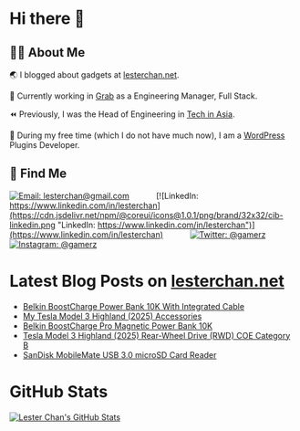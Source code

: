 # Hi there 👋

## 👨‍💻 About Me

🌏 I blogged about gadgets at [lesterchan.net](https://lesterchan.net).

🥞 Currently working in [Grab](https://grab.com) as a Engineering Manager, Full Stack.

⏪ Previously, I was the Head of Engineering in [Tech in Asia](https://www.techinasia.com).

🔌 During my free time (which I do not have much now), I am a [WordPress](https://wordpress.org) Plugins Developer.

## 🔎 Find Me

[![Email: lesterchan@gmail.com](https://cdn.jsdelivr.net/npm/@coreui/icons@1.0.1/png/brand/32x32/cib-gmail.png "Email: lesterchan@gmail.com")](mailto:lesterchan@gmail.com)
&nbsp;&nbsp;&nbsp;&nbsp;&nbsp;&nbsp;&nbsp;&nbsp;&nbsp;&nbsp;
[![LinkedIn: https://www.linkedin.com/in/lesterchan](https://cdn.jsdelivr.net/npm/@coreui/icons@1.0.1/png/brand/32x32/cib-linkedin.png "LinkedIn: https://www.linkedin.com/in/lesterchan")](https://www.linkedin.com/in/lesterchan)
&nbsp;&nbsp;&nbsp;&nbsp;&nbsp;&nbsp;&nbsp;&nbsp;&nbsp;&nbsp;
[![Twitter: @gamerz](https://cdn.jsdelivr.net/npm/@coreui/icons@1.0.1/png/brand/32x32/cib-twitter.png "Twitter: @gamerz")](https://twitter.com/gamerz)
&nbsp;&nbsp;&nbsp;&nbsp;&nbsp;&nbsp;&nbsp;&nbsp;&nbsp;&nbsp;
[![Instagram: @gamerz](https://cdn.jsdelivr.net/npm/@coreui/icons@1.0.1/png/brand/32x32/cib-instagram.png "Instagram: @gamerz")](https://instagram.com/gamerz)

# Latest Blog Posts on [lesterchan.net](https://lesterchan.net)

<!-- BLOG-POST-LIST:START -->
- [Belkin BoostCharge Power Bank 10K With Integrated Cable](https://lesterchan.net/blog/2025/03/10/belkin-boostcharge-power-bank-10k-with-integrated-cable/)
- [My Tesla Model 3 Highland &lpar;2025&rpar; Accessories](https://lesterchan.net/blog/2025/03/03/my-tesla-model-3-highland-2025-accessories/)
- [Belkin BoostCharge Pro Magnetic Power Bank 10K](https://lesterchan.net/blog/2025/02/24/belkin-boostcharge-pro-magnetic-power-bank-10k/)
- [Tesla Model 3 Highland &lpar;2025&rpar; Rear-Wheel Drive &lpar;RWD&rpar; COE Category B](https://lesterchan.net/blog/2025/02/17/tesla-model-3-highland-2025-rear-wheel-drive-rwd-coe-category-b/)
- [SanDisk MobileMate USB 3.0 microSD Card Reader](https://lesterchan.net/blog/2025/02/10/sandisk-mobilemate-usb-3-0-microsd-card-reader/)
<!-- BLOG-POST-LIST:END -->

# GitHub Stats

[![Lester Chan's GitHub Stats](https://github-readme-stats.vercel.app/api?username=lesterchan&show_icons=true&theme=transparent&private=true&include_all_commits=true "Lester Chan's GitHub Stats")](https://github.com/lesterchan)
